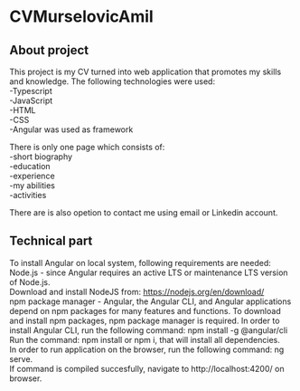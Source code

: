 # CVMurselovicAmil


## About project

This project is my CV turned into web application that promotes my skills and knowledge.
The following technologies were used: <br>
-Typescript <br>
-JavaScript <br>
-HTML <br>
-CSS <br>
-Angular was used as framework  <br>

There is only one page which consists of: <br>
-short biography <br>
-education <br>
-experience <br>
-my abilities <br>
-activities  <br>

There are is also opetion to contact me using email or Linkedin account.

## Technical part

To install Angular on local system, following requirements are needed: <br>
Node.js - since Angular requires an active LTS or maintenance LTS version of Node.js. <br>
Download and install NodeJS from: https://nodejs.org/en/download/ <br>
npm package manager - Angular, the Angular CLI, and Angular applications depend on npm packages for many features and functions. To download and install npm packages, npm package manager is required. In order to install Angular CLI, run the following command: npm install -g @angular/cli <br>
Run the command: npm install or npm i, that will install all dependencies. <br>
In order to run application on the browser, run the following command: ng serve. <br>
If command is compiled succesfully, navigate to http://localhost:4200/ on browser.


